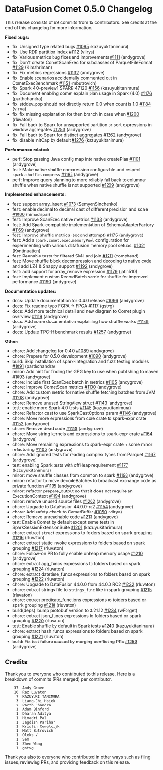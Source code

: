 <!--
Licensed to the Apache Software Foundation (ASF) under one
or more contributor license agreements.  See the NOTICE file
distributed with this work for additional information
regarding copyright ownership.  The ASF licenses this file
to you under the Apache License, Version 2.0 (the
"License"); you may not use this file except in compliance
with the License.  You may obtain a copy of the License at

  http://www.apache.org/licenses/LICENSE-2.0

Unless required by applicable law or agreed to in writing,
software distributed under the License is distributed on an
"AS IS" BASIS, WITHOUT WARRANTIES OR CONDITIONS OF ANY
KIND, either express or implied.  See the License for the
specific language governing permissions and limitations
under the License.
-->

# DataFusion Comet 0.5.0 Changelog

This release consists of 69 commits from 15 contributors. See credits at the end of this changelog for more information.

**Fixed bugs:**

- fix: Unsigned type related bugs [#1095](https://github.com/apache/datafusion-comet/pull/1095) (kazuyukitanimura)
- fix: Use RDD partition index [#1112](https://github.com/apache/datafusion-comet/pull/1112) (viirya)
- fix: Various metrics bug fixes and improvements [#1111](https://github.com/apache/datafusion-comet/pull/1111) (andygrove)
- fix: Don't create CometScanExec for subclasses of ParquetFileFormat [#1129](https://github.com/apache/datafusion-comet/pull/1129) (Kimahriman)
- fix: Fix metrics regressions [#1132](https://github.com/apache/datafusion-comet/pull/1132) (andygrove)
- fix: Enable scenarios accidentally commented out in CometExecBenchmark [#1151](https://github.com/apache/datafusion-comet/pull/1151) (mbutrovich)
- fix: Spark 4.0-preview1 SPARK-47120 [#1156](https://github.com/apache/datafusion-comet/pull/1156) (kazuyukitanimura)
- fix: Document enabling comet explain plan usage in Spark (4.0) [#1176](https://github.com/apache/datafusion-comet/pull/1176) (parthchandra)
- fix: stddev_pop should not directly return 0.0 when count is 1.0 [#1184](https://github.com/apache/datafusion-comet/pull/1184) (viirya)
- fix: fix missing explanation for then branch in case when [#1200](https://github.com/apache/datafusion-comet/pull/1200) (rluvaton)
- fix: Fall back to Spark for unsupported partition or sort expressions in window aggregates [#1253](https://github.com/apache/datafusion-comet/pull/1253) (andygrove)
- fix: Fall back to Spark for distinct aggregates [#1262](https://github.com/apache/datafusion-comet/pull/1262) (andygrove)
- fix: disable initCap by default [#1276](https://github.com/apache/datafusion-comet/pull/1276) (kazuyukitanimura)

**Performance related:**

- perf: Stop passing Java config map into native createPlan [#1101](https://github.com/apache/datafusion-comet/pull/1101) (andygrove)
- feat: Make native shuffle compression configurable and respect `spark.shuffle.compress` [#1185](https://github.com/apache/datafusion-comet/pull/1185) (andygrove)
- perf: Improve query planning to more reliably fall back to columnar shuffle when native shuffle is not supported [#1209](https://github.com/apache/datafusion-comet/pull/1209) (andygrove)

**Implemented enhancements:**

- feat: support array_insert [#1073](https://github.com/apache/datafusion-comet/pull/1073) (SemyonSinchenko)
- feat: enable decimal to decimal cast of different precision and scale [#1086](https://github.com/apache/datafusion-comet/pull/1086) (himadripal)
- feat: Improve ScanExec native metrics [#1133](https://github.com/apache/datafusion-comet/pull/1133) (andygrove)
- feat: Add Spark-compatible implementation of SchemaAdapterFactory [#1169](https://github.com/apache/datafusion-comet/pull/1169) (andygrove)
- feat: Improve shuffle metrics (second attempt) [#1175](https://github.com/apache/datafusion-comet/pull/1175) (andygrove)
- feat: Add a `spark.comet.exec.memoryPool` configuration for experimenting with various datafusion memory pool setups. [#1021](https://github.com/apache/datafusion-comet/pull/1021) (Kontinuation)
- feat: Reenable tests for filtered SMJ anti join [#1211](https://github.com/apache/datafusion-comet/pull/1211) (comphead)
- feat: Move shuffle block decompression and decoding to native code and add LZ4 & Snappy support [#1192](https://github.com/apache/datafusion-comet/pull/1192) (andygrove)
- feat: add support for array_remove expression [#1179](https://github.com/apache/datafusion-comet/pull/1179) (jatin510)
- feat: Implement custom RecordBatch serde for shuffle for improved performance [#1190](https://github.com/apache/datafusion-comet/pull/1190) (andygrove)

**Documentation updates:**

- docs: Update documentation for 0.4.0 release [#1096](https://github.com/apache/datafusion-comet/pull/1096) (andygrove)
- docs: Fix readme typo FGPA -> FPGA [#1117](https://github.com/apache/datafusion-comet/pull/1117) (gstvg)
- docs: Add more technical detail and new diagram to Comet plugin overview [#1119](https://github.com/apache/datafusion-comet/pull/1119) (andygrove)
- docs: Add some documentation explaining how shuffle works [#1148](https://github.com/apache/datafusion-comet/pull/1148) (andygrove)
- docs: Update TPC-H benchmark results [#1257](https://github.com/apache/datafusion-comet/pull/1257) (andygrove)

**Other:**

- chore: Add changelog for 0.4.0 [#1089](https://github.com/apache/datafusion-comet/pull/1089) (andygrove)
- chore: Prepare for 0.5.0 development [#1090](https://github.com/apache/datafusion-comet/pull/1090) (andygrove)
- build: Skip installation of spark-integration and fuzz testing modules [#1091](https://github.com/apache/datafusion-comet/pull/1091) (parthchandra)
- minor: Add hint for finding the GPG key to use when publishing to maven [#1093](https://github.com/apache/datafusion-comet/pull/1093) (andygrove)
- chore: Include first ScanExec batch in metrics [#1105](https://github.com/apache/datafusion-comet/pull/1105) (andygrove)
- chore: Improve CometScan metrics [#1100](https://github.com/apache/datafusion-comet/pull/1100) (andygrove)
- chore: Add custom metric for native shuffle fetching batches from JVM [#1108](https://github.com/apache/datafusion-comet/pull/1108) (andygrove)
- chore: Remove unused StringView struct [#1143](https://github.com/apache/datafusion-comet/pull/1143) (andygrove)
- test: enable more Spark 4.0 tests [#1145](https://github.com/apache/datafusion-comet/pull/1145) (kazuyukitanimura)
- chore: Refactor cast to use SparkCastOptions param [#1146](https://github.com/apache/datafusion-comet/pull/1146) (andygrove)
- chore: Move more expressions from core crate to spark-expr crate [#1152](https://github.com/apache/datafusion-comet/pull/1152) (andygrove)
- chore: Remove dead code [#1155](https://github.com/apache/datafusion-comet/pull/1155) (andygrove)
- chore: Move string kernels and expressions to spark-expr crate [#1164](https://github.com/apache/datafusion-comet/pull/1164) (andygrove)
- chore: Move remaining expressions to spark-expr crate + some minor refactoring [#1165](https://github.com/apache/datafusion-comet/pull/1165) (andygrove)
- chore: Add ignored tests for reading complex types from Parquet [#1167](https://github.com/apache/datafusion-comet/pull/1167) (andygrove)
- test: enabling Spark tests with offHeap requirement [#1177](https://github.com/apache/datafusion-comet/pull/1177) (kazuyukitanimura)
- minor: move shuffle classes from common to spark [#1193](https://github.com/apache/datafusion-comet/pull/1193) (andygrove)
- minor: refactor to move decodeBatches to broadcast exchange code as private function [#1195](https://github.com/apache/datafusion-comet/pull/1195) (andygrove)
- minor: refactor prepare_output so that it does not require an ExecutionContext [#1194](https://github.com/apache/datafusion-comet/pull/1194) (andygrove)
- minor: remove unused source files [#1202](https://github.com/apache/datafusion-comet/pull/1202) (andygrove)
- chore: Upgrade to DataFusion 44.0.0-rc2 [#1154](https://github.com/apache/datafusion-comet/pull/1154) (andygrove)
- chore: Add safety check to CometBuffer [#1050](https://github.com/apache/datafusion-comet/pull/1050) (viirya)
- chore: Remove unreachable code [#1213](https://github.com/apache/datafusion-comet/pull/1213) (andygrove)
- test: Enable Comet by default except some tests in SparkSessionExtensionSuite [#1201](https://github.com/apache/datafusion-comet/pull/1201) (kazuyukitanimura)
- chore: extract `struct` expressions to folders based on spark grouping [#1216](https://github.com/apache/datafusion-comet/pull/1216) (rluvaton)
- chore: extract static invoke expressions to folders based on spark grouping [#1217](https://github.com/apache/datafusion-comet/pull/1217) (rluvaton)
- chore: Follow-on PR to fully enable onheap memory usage [#1210](https://github.com/apache/datafusion-comet/pull/1210) (andygrove)
- chore: extract agg_funcs expressions to folders based on spark grouping [#1224](https://github.com/apache/datafusion-comet/pull/1224) (rluvaton)
- chore: extract datetime_funcs expressions to folders based on spark grouping [#1222](https://github.com/apache/datafusion-comet/pull/1222) (rluvaton)
- chore: Upgrade to DataFusion 44.0.0 from 44.0.0 RC2 [#1232](https://github.com/apache/datafusion-comet/pull/1232) (rluvaton)
- chore: extract strings file to `strings_func` like in spark grouping [#1215](https://github.com/apache/datafusion-comet/pull/1215) (rluvaton)
- chore: extract predicate_functions expressions to folders based on spark grouping [#1218](https://github.com/apache/datafusion-comet/pull/1218) (rluvaton)
- build(deps): bump protobuf version to 3.21.12 [#1234](https://github.com/apache/datafusion-comet/pull/1234) (wForget)
- chore: extract json_funcs expressions to folders based on spark grouping [#1220](https://github.com/apache/datafusion-comet/pull/1220) (rluvaton)
- test: Enable shuffle by default in Spark tests [#1240](https://github.com/apache/datafusion-comet/pull/1240) (kazuyukitanimura)
- chore: extract hash_funcs expressions to folders based on spark grouping [#1221](https://github.com/apache/datafusion-comet/pull/1221) (rluvaton)
- build: Fix test failure caused by merging conflicting PRs [#1259](https://github.com/apache/datafusion-comet/pull/1259) (andygrove)

## Credits

Thank you to everyone who contributed to this release. Here is a breakdown of commits (PRs merged) per contributor.

```
    37	Andy Grove
    10	Raz Luvaton
     7	KAZUYUKI TANIMURA
     3	Liang-Chi Hsieh
     2	Parth Chandra
     1	Adam Binford
     1	Dharan Aditya
     1	Himadri Pal
     1	Jagdish Parihar
     1	Kristin Cowalcijk
     1	Matt Butrovich
     1	Oleks V
     1	Sem
     1	Zhen Wang
     1	gstvg
```

Thank you also to everyone who contributed in other ways such as filing issues, reviewing PRs, and providing feedback on this release.
